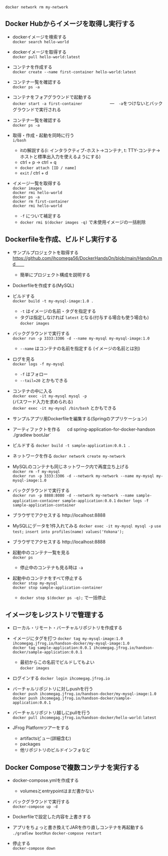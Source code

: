 `docker network rm my-network`

## Docker Hubからイメージを取得し実行する

- dockerイメージを検索する  
`docker search hello-world`
- dockerイメージを取得する  
`docker pull hello-world:latest`
- コンテナを作成する  
`docker create --name first-container hello-world:latest`
- コンテナ一覧を確認する  
`docker ps -a`  
- コンテナをフォアグラウンドで起動する  
`docker start -a first-container`　　
　　　　―　`-a`をつけないとバックグラウンドで実行される
- コンテナ一覧を確認する  
`docker ps -a`  

- 取得・作成・起動を同時に行う  
`i/bash`  
    - itの解説する(i: インタラクティブ-ホスト→コンテナ, t: TTY-コンテナ→ホストと標準出入力を使えるようにする)
    - ctrl + p -> ctrl + q
    - `docker attach [ID / name]`
    - `exit` / ctrl + d

- イメージ一覧を取得する  
`docker images`  
`docker rmi hello-world`  
`docker ps -a`  
`docker rm first-container`  
`docker rmi hello-world`  
    - `-f` について補足する
    - `docker rmi $(docker images -q)` で未使用イメージの一括削除

## Dockerfileを作成、ビルドし実行する

- サンプルプロジェクトを取得する  
https://github.com/ihcomega56/DockerHandsOn/blob/main/HandsOn.md　　
    - 簡単にプロジェクト構成を説明する　　

- Dockerfileを作成する(MySQL)

- ビルドする  
`docker build -t my-mysql-image:1.0 .`  
    - `-t` はイメージの名前・タグを指定する
    - タグは指定しなければ `latest` となる(付与する場合も使う場合も)
`docker images`  

- バックグラウンドで実行する  
`docker run -p 3333:3306 -d --name my-mysql my-mysql-image:1.0`
    - `--name` はコンテナの名前を指定する (イメージの名前とは別)

- ログを見る  
`docker logs -f my-mysql`
    - `-f` はフォロー
    - `--tail=20` とかもできる

- コンテナの中に入る  
`docker exec -it my-mysql mysql -p`  
(パスワード入力を求められる)  
`docker exec -it my-mysql /bin/bash` とかもできる  

- サンプルアプリ用Dockerfileを編集する(Springのアプリケーション)

- アーティファクトを作る`  
`cd spring-application-for-docker-handson`  
`./gradlew bootJar`  

- ビルドする
`docker build -t sample-application:0.0.1 .`

- ネットワークを作る
`docker network create my-network`

- MySQLのコンテナも同じネットワーク内で再度立ち上げる  
`docker rm -f my-mysql`  
`docker run -p 3333:3306 -d --network my-network --name my-mysql my-mysql-image:1.0`

- バックグラウンドで実行する  
`docker run -p 8888:8080 -d --network my-network --name sample-application-container sample-application:0.0.1`
`docker logs -f sample-application-container`

- ブラウザでアクセスする
http://localhost:8888

- MySQLにデータを1件入れてみる
`docker exec -it my-mysql mysql -p`
`use test;`
`insert into profiles(name) values('Yokona');`

- ブラウザでアクセスする
http://localhost:8888

- 起動中のコンテナ一覧を見る  
`docker ps`  
    - 停止中のコンテナも見る時は `-a`

- 起動中のコンテナをすべて停止する  
`docker stop my-mysql`  
`docker stop sample-application-container`
    - `docker stop $(docker ps -q);` で一括停止

## イメージをレジストリで管理する

- ローカル・リモート・バーチャルリポジトリを作成する

- イメージにタグを打つ
`docker tag my-mysql-image:1.0 ihcomegag.jfrog.io/handson-docker/my-mysql-image:1.0`  
`docker tag sample-application:0.0.1 ihcomegag.jfrog.io/handson-docker/sample-application:0.0.1`  
    - 最初からこの名前でビルドしてもよい  
`docker images`

- ログインする
`docker login ihcomegag.jfrog.io`

- バーチャルリポジトリに対しpushを行う  
`docker push ihcomegag.jfrog.io/handson-docker/my-mysql-image:1.0`
`docker push ihcomegag.jfrog.io/handson-docker/sample-application:0.0.1`

- バーチャルリポジトリ越しにpullを行う  
`docker pull ihcomegag.jfrog.io/handson-docker/hello-world:latest`

- JFrog Platformツアーをする
    - artifactsビュー(詳細含む)
    - packages
    - 他リポジトリのビルドインフォなど

## Docker Composeで複数コンテナを実行する

- docker-compose.ymlを作成する
    - volumesとentrypointはまだ書かない

- バックグラウンドで実行する  
`docker-compose up -d`

- Dockerfileで設定した内容を上書きする

- アプリをちょっと書き換えてJARを作り直しコンテナを再起動する
`./gradlew bootRun`
`docker-compose restart`

- 停止する  
`docker-compose down`
